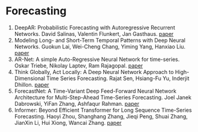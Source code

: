 # Forecasting



1. DeepAR: Probabilistic Forecasting with Autoregressive Recurrent Networks. David Salinas, Valentin Flunkert, Jan Gasthaus. [paper](https://arxiv.org/abs/1704.04110)
2. Modeling Long- and Short-Term Temporal Patterns with Deep Neural Networks. Guokun Lai, Wei-Cheng Chang, Yiming Yang, Hanxiao Liu. [paper](https://arxiv.org/abs/1703.07015)
3. AR-Net: A simple Auto-Regressive Neural Network for time-series. Oskar Triebe, Nikolay Laptev, Ram Rajagopal. [paper](https://arxiv.org/abs/1911.12436)
4. Think Globally, Act Locally: A Deep Neural Network Approach to High-Dimensional Time Series Forecasting. Rajat Sen, Hsiang-Fu Yu, Inderjit Dhillon. [paper](https://arxiv.org/pdf/1905.03806.pdf)
5. ForecastNet: A Time-Variant Deep Feed-Forward Neural Network Architecture for Multi-Step-Ahead Time-Series Forecasting. Joel Janek Dabrowski, YiFan Zhang, Ashfaqur Rahman. [paper](https://arxiv.org/abs/2002.04155)
6. Informer: Beyond Efficient Transformer for Long Sequence Time-Series Forecasting. Haoyi Zhou, Shanghang Zhang, Jieqi Peng, Shuai Zhang, JianXin Li, Hui Xiong, Wancai Zhang. [paper](https://arxiv.org/abs/2012.07436)

